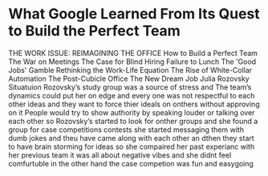 # What Google Learned From Its Quest to Build the Perfect Team
THE WORK ISSUE:
REIMAGINING THE OFFICE
How to Build a Perfect Team
The War on Meetings
The Case for Blind Hiring
Failure to Lunch
The 'Good Jobs' Gamble
Rethinking the Work-Life Equation
The Rise of White-Collar Automation
The Post-Cubicle Office
The New Dream Job
Julia Rozovsky Situatuion
Rozovsky’s study group was a source of stress and The team’s dynamics could put her on edge and every one was not respectful to each other ideas and they want to force thier ideals on onthers without approving on it  People would try to show authority by speaking louder or talking over each other so Rozovsky’s started to look for onther groups and she found a group for case competitions contests she started messaging them with dumb jokes and theu have came along with each other an dthen they start to have brain storming for ideas so she compaired her past experianc with her previous team it was all about negative vibes and she didnt feel comfurtuble in the other hand the case competion was fun and easygoing 
